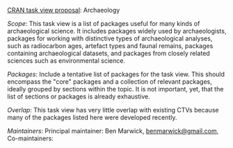 [CRAN task view proposal](https://github.com/cran-task-views/ctv/blob/main/Proposal.md): Archaeology

_Scope_: This task view is a list of packages useful for many kinds of archaeological science. It includes packages widely used by archaeologists, packages for working with distinctive types of archaeological analyses, such as radiocarbon ages, artefact types and faunal remains, packages containing archaeological datasets, and packages from closely related sciences such as environmental science.  

_Packages_: Include a tentative list of packages for the task view. This should encompass the "core" packages and a collection of relevant packages, ideally grouped by sections within the topic. It is not important, yet, that the list of sections or packages is already exhaustive.

_Overlap_: This task view has very little overlap with existing CTVs because many of the packages listed here were developed recently.

_Maintainers_: Principal maintainer: Ben Marwick, benmarwick@gmail.com, Co-maintainers:
